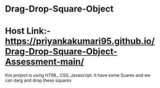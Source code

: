 # Drag-Drop-Square-Object
# Host Link:-https://priyankakumari95.github.io/Drag-Drop-Square-Object-Assessment-main/

this project is using HTML, CSS, Javascript. It have some Suares and we can darg and drop these squares
